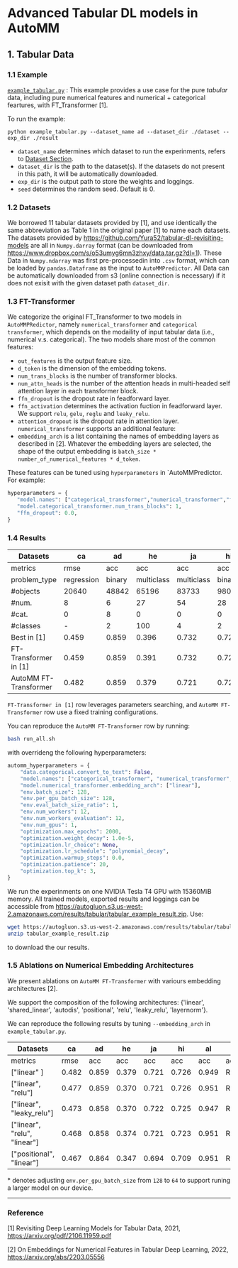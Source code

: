 # Advanced Tabular DL models in AutoMM

## 1. Tabular Data


### 1.1 Example
[`example_tabular.py`](./example_tabular.py) : This example provides a use case for the pure *tabular* data, including pure numerical features and numerical + categorical feartures, with FT_Transformer [1].

To run the example: 

```python example_tabular.py --dataset_name ad --dataset_dir ./dataset --exp_dir ./result```
   - `dataset_name` determines which dataset to run the experinments, refers to [Dataset Section](###1.2-Datasets).
   - `dataset_dir` is the path to the dataset(s). If the datasets do not present in this path, it will be automatically downloaded.
   - `exp_dir` is the output path to store the weights and loggings. 
   - `seed` determines the random seed. Default is 0.


### 1.2 Datasets
We borrowed 11 tabular datasets provided by [1], and use identically the same abbreviation as Table 1 in the original paper [1] to name each datasets. 
The datasets provided by https://github.com/Yura52/tabular-dl-revisiting-models are all in  `Numpy.darray` format (can be downloaded from https://www.dropbox.com/s/o53umyg6mn3zhxy/data.tar.gz?dl=1). 
These Data in `Numpy.ndarray` was first pre-processedin into `.csv` format, which can be loaded by `pandas.Dataframe` as the input to `AutoMMPredictor`. 
All Data can be automatically downloaded from s3 (online connection is necessary) if it does not exisit with the given dataset path `dataset_dir`. 


### 1.3 FT-Transformer
We categorize the original FT_Transformer to two models in `AutoMMPRedictor`, namely `numerical_transformer` and `categorical transformer`, which depends on the modaility of input tabular data (i.e., numerical v.s. categorical). The two models share most of the common features:
   - `out_features` is the output feature size.
   - `d_token` is the dimension of the embedding tokens.
   - `num_trans_blocks` is the number of transformer blocks.
   - `num_attn_heads` is the number of the attention heads in multi-headed self attention layer in each transformer block.
   - `ffn_dropout` is the dropout rate in feadforward layer.
   - `ffn_activation` determines the activation fuction in feadforward layer. We support `relu`, `gelu`, `reglu` and `leaky_relu`.
   - `attention_dropout` is the dropout rate in attention layer.
`numerical_transformer` supports an additional feature:
   - `embedding_arch` is a list containing the names of embedding layers as described in [2]. Whatever the embedding layers are selected, the shape of the output embedding is `batch_size * number_of_numerical_features * d_token`.
  
These features can be tuned using `hyperparameters` in `AutoMMPredictor. For example: 
```python
hyperparameters = {
   "model.names": ["categorical_transformer","numerical_transformer","fusion_transformer"],
   "model.categorical_transformer.num_trans_blocks": 1,
   "ffn_dropout": 0.0,
}
```


### 1.4 Results

Datasets | ca | ad | he | ja | hi | al | ep | ye | co | ya | mi 
----  | ----  | ----  | ----  | ----  | ----  | ----  | ----  | ----  | ----  | ----  | ----  
metrics | rmse | acc | acc | acc | acc | acc | acc | rmse | acc | rmse | rmse
problem_type | regression | binary | multiclass | multiclass | binary | multiclass | binary | regression | multiclass | regression | regression
#objects | 20640 | 48842 | 65196 | 83733 | 98050 | 108000 | 500000 | 515345 | 581012 | 709877 | 1200192
#num. | 8 | 6 | 27 | 54 | 28 | 128 | 2000 | 90 | 54 | 699 | 136
#cat. | 0 | 8 | 0 | 0 | 0 | 0 | 0 | 0 | 0 | 0 | 0
#classes | - | 2 | 100 | 4 | 2 | 1000 | 2 | - | 7 | - | -
Best in [1] | 0.459 | 0.859 | 0.396 | 0.732 | 0.729 | 0.963 | 0.8982 | 8.794 | 0.970 | 0.753 | 0.745
FT-Transformer in [1] | 0.459 | 0.859 | 0.391 | 0.732 | 0.729 | 0.960 | 0.8982 | 8.855 | 0.970 | 0.756 | 0.746
AutoMM FT-Transformer | 0.482 | 0.859 | 0.379 | 0.721 | 0.726 | 0.949 | RuntimeError | 8.891 | 0.963 | 0.769 | 0.761

`FT-Transformer in [1]` row leverages parameters searching, and `AutoMM FT-Transformer` row use a fixed training configurations.

You can reproduce the `AutoMM FT-Transformer` row by running:
```bash
bash run_all.sh
```
with overrideng the following hyperparameters:
```python
automm_hyperparameters = {
    "data.categorical.convert_to_text": False,
    "model.names": ["categorical_transformer", "numerical_transformer", "fusion_transformer"],
    "model.numerical_transformer.embedding_arch": ["linear"],
    "env.batch_size": 128,
    "env.per_gpu_batch_size": 128,
    "env.eval_batch_size_ratio": 1,
    "env.num_workers": 12,
    "env.num_workers_evaluation": 12,
    "env.num_gpus": 1,
    "optimization.max_epochs": 2000,
    "optimization.weight_decay": 1.0e-5,
    "optimization.lr_choice": None,
    "optimization.lr_schedule": "polynomial_decay",
    "optimization.warmup_steps": 0.0,
    "optimization.patience": 20,
    "optimization.top_k": 3,
}
```

We run the experinments on one NVIDIA Tesla T4 GPU with 15360MiB memory.
All trained models, exported results and loggings can be accessible from https://autogluon.s3.us-west-2.amazonaws.com/results/tabular/tabular_example_result.zip.
Use:
```bash
wget https://autogluon.s3.us-west-2.amazonaws.com/results/tabular/tabular_example_result.zip
unzip tabular_example_result.zip
```
to download the our results.


### 1.5 Ablations on Numerical Embedding Architectures

We present ablations on `AutoMM FT-Transformer` with variours embedding architectures [2].

We support the composition of the following architectures: {'linear', 'shared_linear', 'autodis', 'positional', 'relu', 'leaky_relu', 'layernorm'}.

We can reproduce the following results by tuning `--embedding_arch` in `example_tabular.py`.

Datasets | ca | ad | he | ja | hi | al | ep | ye | co | ya | mi | Results
----  | ----  | ----  | ----  | ----  | ----  | ----  | ----  | ----  | ----  | ----  | ----  | ----
metrics | rmse | acc | acc | acc | acc | acc | acc | rmse | acc | rmse | rmse
["linear" ] | 0.482 | 0.859 | 0.379 | 0.721 | 0.726 | 0.949 | RuntimeError | 8.891 | 0.963 | 0.769 | 0.761 | [link](https://autogluon.s3.us-west-2.amazonaws.com/results/tabular/tabular_example_result.zip)
["linear", "relu"] | 0.477 | 0.859 | 0.370 | 0.721 | 0.726 | 0.951 | RuntimeError | 8.953 | 0.967 | 0.772 | 0.757 | [link](https://autogluon.s3.us-west-2.amazonaws.com/results/tabular/tabular_example_result2.zip)
["linear", "leaky_relu"] | 0.473 | 0.858 | 0.370 | 0.722 | 0.725 | 0.947 | RuntimeError | 8.915 | 0.965 | 0.771 | 0.776 | [link](https://autogluon.s3.us-west-2.amazonaws.com/results/tabular/tabular_example_result3.zip)
["linear", "relu", "linear"] | 0.468 | 0.858 | 0.374 | 0.721 | 0.723 | 0.951 | RuntimeError | 8.941 | 0.965 | 0.769\* | 0.770 | [link](https://autogluon.s3.us-west-2.amazonaws.com/results/tabular/tabular_example_result4.zip)
["positional", "linear"] | 0.467 | 0.864 | 0.347 | 0.694 | 0.709 | 0.951 | RuntimeError | 9.120 | 0.967 | 0.773\* | 0.761 | [link](https://autogluon.s3.us-west-2.amazonaws.com/results/tabular/tabular_example_result5.zip)

\* denotes adjusting `env.per_gpu_batch_size` from `128` to `64` to support runing a larger model on our device.

---

### Reference
[1] Revisiting Deep Learning Models for Tabular Data, 2021, https://arxiv.org/pdf/2106.11959.pdf

[2] On Embeddings for Numerical Features in Tabular Deep Learning, 2022, https://arxiv.org/abs/2203.05556
